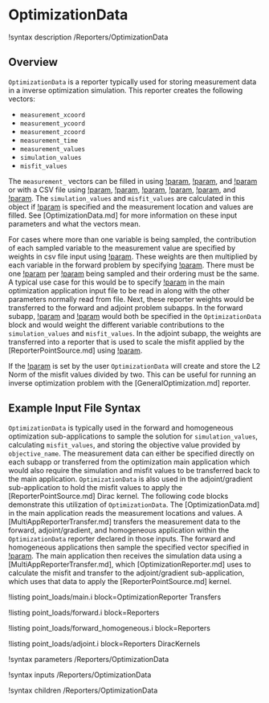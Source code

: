 # OptimizationData

!syntax description /Reporters/OptimizationData

## Overview

`OptimizationData` is a reporter typically used for storing measurement data in a inverse optimization simulation. This reporter creates the following vectors:

- `measurement_xcoord`
- `measurement_ycoord`
- `measurement_zcoord`
- `measurement_time`
- `measurement_values`
- `simulation_values`
- `misfit_values`

The `measurement_` vectors can be filled in using [!param](/Reporters/OptimizationData/measurement_values), [!param](/Reporters/OptimizationData/measurement_points), and [!param](/Reporters/OptimizationData/measurement_times) or with a CSV file using [!param](/Reporters/OptimizationData/measurement_file), [!param](/Reporters/OptimizationData/file_xcoord), [!param](/Reporters/OptimizationData/file_ycoord), [!param](/Reporters/OptimizationData/file_zcoord), [!param](/Reporters/OptimizationData/file_value), and [!param](/Reporters/OptimizationData/file_time). The `simulation_values` and `misfit_values` are calculated in this object if [!param](/Reporters/OptimizationData/variable) is specified and the measurement location and values are filled. See [OptimizationData.md] for more information on these input parameters and what the vectors mean.

For cases where more than one variable is being sampled, the contribution of each sampled variable to the measurement value are specified by weights in csv file input using [!param](/Reporters/OptimizationData/file_variable_weights).  These weights are then multiplied by each variable in the forward problem by specifying [!param](/Reporters/OptimizationData/variable_weight_names).  There must be one [!param](/Reporters/OptimizationData/variable_weight_names) per [!param](/Reporters/OptimizationData/variable) being sampled and their ordering must be the same.  A typical use case for this would be to specify [!param](/Reporters/OptimizationData/file_variable_weights) in the main optimization application input file to be read in along with the other parameters normally read from file.  Next, these reporter weights would be transferred to the forward and adjoint problem subapps.  In the forward subapp, [!param](/Reporters/OptimizationData/file_variable_weights) and [!param](/Reporters/OptimizationData/variable) would both be specified in the `OptimizationData` block and would weight the different variable contributions to the `simulation_values` and `misfit_values`.  In the adjoint subapp, the weights are transferred into a reporter that is used to scale the misfit applied by the [ReporterPointSource.md] using [!param](/DiracKernels/ReporterPointSource/weight_name).

If the [!param](/Reporters/OptimizationData/objective_name) is set by the user
`OptimizationData` will create and store the L2 Norm of the misfit
values divided by two. This can be useful for running an inverse optimization problem with the
[GeneralOptimization.md] reporter.

## Example Input File Syntax

`OptimizationData` is typically used in the forward and homogeneous optimization
sub-applications to sample the solution for `simulation_values`, calculating
`misfit_values`, and storing the objective value provided by `objective_name`.
The measurement data can either be specified directly on each subapp or
 transferred from the optimization main application which would also require the simulation and misfit values to be transferred back to the main application. `OptimizationData` is also
used in the adjoint/gradient sub-application to hold the misfit values
to apply the [ReporterPointSource.md] Dirac kernel.
The following code blocks demonstrate this utilization of `OptimizationData`. The [OptimizationData.md] in the main application reads the measurement locations and values. A [MultiAppReporterTransfer.md] transfers the measurement data to the forward, adjoint/gradient, and homogeneous application within the `OptimizationData` reporter declared in those inputs. The forward and homogeneous applications then sample the specified vector specified in [!param](/Reporters/OptimizationData/variable). The main application then receives the simulation data using a [MultiAppReporterTransfer.md], which [OptimizationReporter.md] uses to calculate the misfit and transfer to the adjoint/gradient sub-application, which uses that data to apply the [ReporterPointSource.md] kernel.

!listing point_loads/main.i block=OptimizationReporter Transfers

!listing point_loads/forward.i block=Reporters

!listing point_loads/forward_homogeneous.i block=Reporters

!listing point_loads/adjoint.i block=Reporters DiracKernels

!syntax parameters /Reporters/OptimizationData

!syntax inputs /Reporters/OptimizationData

!syntax children /Reporters/OptimizationData

